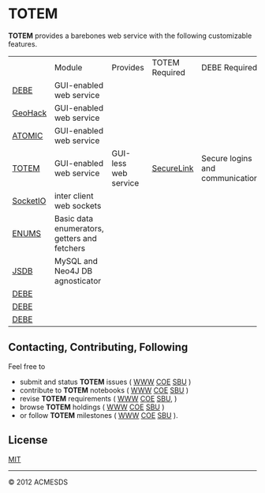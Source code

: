 # TOTEM

**TOTEM** provides a barebones web service with the following customizable features.

<table>
<th>
<td>Module</td>
<td>Provides</td>
<td>TOTEM Required</td>
<td>DEBE Required</td>
<tr>
<td><a href=https://github.com/totemstan/debe>DEBE</a></td>
<td>GUI-enabled web service</td>
<tr>
<td><a href=https://github.com/totemstan/geohack>GeoHack</a></td>
<td>GUI-enabled web service</td>
<tr>
<td><a href=https://github.com/totemstan/atomic>ATOMIC</a></td>
<td>GUI-enabled web service</td>
<tr>
<td><a href=https://github.com/totemstan/totem>TOTEM</a></td>
<td>GUI-enabled web service</td>
<td>GUI-less web service</td>
<td><a href=https://github.com/totemstan/securelink>SecureLink</a></td>
<td>Secure logins and communications</td>
<tr>
<td><a href=https://github.com/totemstan/socketio>SocketIO</a></td>
<td>inter client web sockets</td>
<tr>
<td><a href=https://github.com/totemstan/enums>ENUMS</a></td>
<td>Basic data enumerators, getters and fetchers</td>
<tr>
<td><a href=https://github.com/totemstan/jsdb>JSDB</a></td>
<td>MySQL and Neo4J DB agnosticator</td>
<tr>
<td><a href=https://github.com/totemstan/debe>DEBE</a></td>
<tr>
<td><a href=https://github.com/totemstan/debe>DEBE</a></td>
<tr>
<td><a href=https://github.com/totemstan/debe>DEBE</a></td>
</table>


## Contacting, Contributing, Following

Feel free to 
* submit and status **TOTEM** issues (
[WWW](http://totem.zapto.org/issues.view) 
[COE](https://totem.west.ile.nga.ic.gov/issues.view) 
[SBU](https://totem.nga.mil/issues.view)
)  
* contribute to **TOTEM** notebooks (
[WWW](http://totem.zapto.org/shares/notebooks/) 
[COE](https://totem.west.ile.nga.ic.gov/shares/notebooks/) 
[SBU](https://totem.nga.mil/shares/notebooks/)
)  
* revise **TOTEM** requirements (
[WWW](http://totem.zapto.org/reqts.view) 
[COE](https://totem.west.ile.nga.ic.gov/reqts.view) 
[SBU](https://totem.nga.mil/reqts.view), 
)  
* browse **TOTEM** holdings (
[WWW](http://totem.zapto.org/) 
[COE](https://totem.west.ile.nga.ic.gov/) 
[SBU](https://totem.nga.mil/)
)  
* or follow **TOTEM** milestones (
[WWW](http://totem.zapto.org/milestones.view) 
[COE](https://totem.west.ile.nga.ic.gov/milestones.view) 
[SBU](https://totem.nga.mil/milestones.view)
).

## License

[MIT](LICENSE)

* * *

&copy; 2012 ACMESDS

